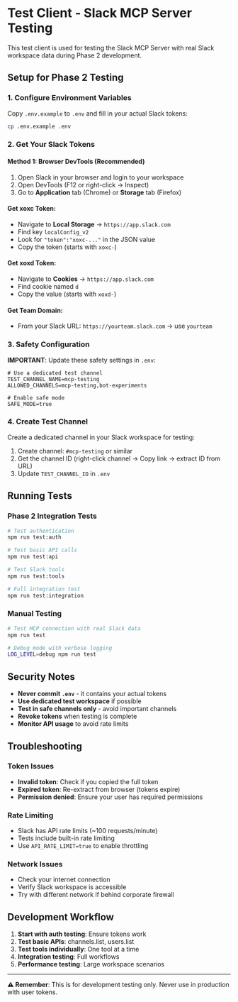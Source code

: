 # Test Client - Slack MCP Server Testing

This test client is used for testing the Slack MCP Server with real Slack workspace data during Phase 2 development.

## Setup for Phase 2 Testing

### 1. Configure Environment Variables

Copy `.env.example` to `.env` and fill in your actual Slack tokens:

```bash
cp .env.example .env
```

### 2. Get Your Slack Tokens

#### Method 1: Browser DevTools (Recommended)

1. Open Slack in your browser and login to your workspace
2. Open DevTools (F12 or right-click → Inspect)
3. Go to **Application** tab (Chrome) or **Storage** tab (Firefox)

#### Get xoxc Token:

- Navigate to **Local Storage** → `https://app.slack.com`
- Find key `localConfig_v2`
- Look for `"token":"xoxc-..."` in the JSON value
- Copy the token (starts with `xoxc-`)

#### Get xoxd Token:

- Navigate to **Cookies** → `https://app.slack.com`
- Find cookie named `d`
- Copy the value (starts with `xoxd-`)

#### Get Team Domain:

- From your Slack URL: `https://yourteam.slack.com` → use `yourteam`

### 3. Safety Configuration

**IMPORTANT**: Update these safety settings in `.env`:

```env
# Use a dedicated test channel
TEST_CHANNEL_NAME=mcp-testing
ALLOWED_CHANNELS=mcp-testing,bot-experiments

# Enable safe mode
SAFE_MODE=true
```

### 4. Create Test Channel

Create a dedicated channel in your Slack workspace for testing:

1. Create channel: `#mcp-testing` or similar
2. Get the channel ID (right-click channel → Copy link → extract ID from URL)
3. Update `TEST_CHANNEL_ID` in `.env`

## Running Tests

### Phase 2 Integration Tests

```bash
# Test authentication
npm run test:auth

# Test basic API calls
npm run test:api

# Test Slack tools
npm run test:tools

# Full integration test
npm run test:integration
```

### Manual Testing

```bash
# Test MCP connection with real Slack data
npm run test

# Debug mode with verbose logging
LOG_LEVEL=debug npm run test
```

## Security Notes

- **Never commit `.env`** - it contains your actual tokens
- **Use dedicated test workspace** if possible
- **Test in safe channels only** - avoid important channels
- **Revoke tokens** when testing is complete
- **Monitor API usage** to avoid rate limits

## Troubleshooting

### Token Issues

- **Invalid token**: Check if you copied the full token
- **Expired token**: Re-extract from browser (tokens expire)
- **Permission denied**: Ensure your user has required permissions

### Rate Limiting

- Slack has API rate limits (~100 requests/minute)
- Tests include built-in rate limiting
- Use `API_RATE_LIMIT=true` to enable throttling

### Network Issues

- Check your internet connection
- Verify Slack workspace is accessible
- Try with different network if behind corporate firewall

## Development Workflow

1. **Start with auth testing**: Ensure tokens work
2. **Test basic APIs**: channels.list, users.list
3. **Test tools individually**: One tool at a time
4. **Integration testing**: Full workflows
5. **Performance testing**: Large workspace scenarios

---

**⚠️ Remember**: This is for development testing only. Never use in production with user tokens.
